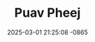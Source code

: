 ---
layout: movie-video-data
date: 2025-03-01 21:25:08 -0865
categories: movie

# Site Attributes
title: "Puav Pheej"
permalink: "/movie/Puav_Pheej"

# Movie Attributes
synopsis: "Tau ntau puav xyoo dhau los nyob rau tuam tshoj, neeg tau cav nroo ntws tias muaj ib qho 'Puav pheej' zoo heev li. Yog leej twg tau qhov puav pheej ntawv nws muaj cuab kav yuav paub txog haiv neeg ntawv li keeb kwm thiab yuav coj mus nrhiav tau lawv lo qhov nyiaj qhov kub uas raug faus tseg los tau ntau tiam neeg. yeeb vim li ntawv pawg neeg pheej hmoo poj yawm txwv koob thiaj li tau muab daim ntawv qhia kev ntawv coj mus zais cia rau ib qho zoo chaw. Txij ntawv los cov neeg phem coob leej ntau tus thiaj li raws tua pawg neeg pheej hmoo rau txhua txhia qhov chaw ib tiam dhau ib tiam ib txheej dhau ib txheej. pawg neeg pheej hmoo thiaj tau tawg ua sab ua sua nyob tsis muaj chaw rau. Lawv thiaj li xa tuam thawj xibfwb tsav vam txawj rov los cawm lawv pawg neeg. thov soj qab mus seb nkawv txoj hauv kev yuav mus xaus zoo li cas. "
producer: "New Age Entertainment"
director: "Kao Chang"
writer: "Kao Chang"
video_link: ""
genre: "Action"
year: ""
release_type: "DVD"
storage: "Center for Hmong Studies"
thumbnail: "/assets/images/movie_thumbnails/Puav Pheej.jpeg"
publishing_company: "New Age Entertainment"

# Sequels + Parts
base_movie: ""
total_parts: 0
sequel: ""

# Movie Cast
cast:
- name: "Chas T. Xiong"
- name: "Lee P. Xiong"
- name: "See Lee"
---